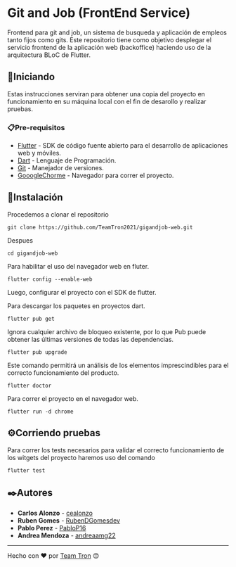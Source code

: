 # Git and Job (FrontEnd Service)
Frontend para git and job, un sistema de busqueda y aplicación de empleos tanto fijos como gits. Este repositorio tiene como objetivo desplegar el servicio frontend de la aplicación web (backoffice) haciendo uso de la arquitectura BLoC de Flutter.

## 🚀Iniciando 
Estas instrucciones serviran para obtener una copia del proyecto en funcionamiento en su máquina local con el fin de desarollo y realizar pruebas.

### 📋Pre-requisitos 
* [Flutter](https://flutter.dev/) - SDK de código fuente abierto para el desarrollo de aplicaciones web y móviles.
* [Dart](https://dart.dev/) - Lenguaje de Programación.
* [Git](https://git-scm.com/) - Manejador de versiones.
* [GooogleChorme](https://www.google.com/intl/es/chrome/) - Navegador para correr el proyecto.

## 🔧Instalación 
Procedemos a clonar el repositorio
```
git clone https://github.com/TeamTron2021/gigandjob-web.git
```
Despues
```
cd gigandjob-web
```
Para habilitar el uso del navegador web en fluter.
```
flutter config --enable-web
```
Luego, configurar el proyecto con el SDK de flutter.

Para descargar los paquetes en proyectos dart.
```
flutter pub get
```
Ignora cualquier archivo de bloqueo existente, por lo que Pub puede obtener las últimas versiones de todas las dependencias.
```
flutter pub upgrade
```
Este comando permitirá un análisis de los elementos imprescindibles para el correcto funcionamiento del producto.
```
flutter doctor
```
Para correr el proyecto en el navegador web.
```
flutter run -d chrome
``` 
## ⚙️Corriendo pruebas
Para correr los tests necesarios para validar el correcto funcionamiento de los witgets del proyecto haremos uso del comando
```
flutter test
```
## ✒️Autores
* **Carlos Alonzo** - [cealonzo](https://github.com/cealonzo)
* **Ruben Gomes** - [RubenDGomesdev](https://github.com/RubenDGomesdev)
* **Pablo Perez** - [PabloP16](https://github.com/PabloP16)
* **Andrea Mendoza** - [andreaamg22](https://github.com/andreaamg22)

---
Hecho con ❤️ por [Team Tron](https://github.com/TeamTron2021) 😊
